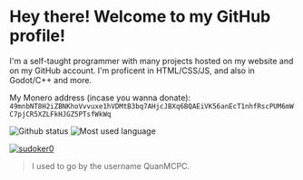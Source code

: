# Hey there! Welcome to my GitHub profile!

I'm a self-taught programmer with many projects hosted on my website and on my GitHub account. I'm proficent in HTML/CSS/JS, and also in Godot/C++ and more.

My Monero address (incase you wanna donate): `49mnbNT8H2iZBNKhoVvvuxe1hVDMtB3bq7AHjcJBXq6BQAEiVK56anEcT1nhfRscPUM6mWC7pjCR5XZLFkHJGZ5PTsfWkWq`

<img src="https://github-readme-stats.vercel.app/api?username=sudoker0&theme=dark&show_icons=true&icon_color=ff0000" alt="Github status" style="max-width: 100%; height: auto">
<img src="https://github-readme-stats.vercel.app/api/top-langs/?username=sudoker0&theme=dark&langs_count=10&layout=compact" alt="Most used language" style="max-width: 100%; height: auto">

[![sudoker0](https://discord.c99.nl/widget/theme-1/763377551963717653.png)](https://discord.com/users/763377551963717653)

> I used to go by the username QuanMCPC.
